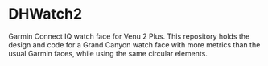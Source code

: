 # DHWatch2
Garmin Connect IQ watch face for Venu 2 Plus. This repository holds the design and code for a Grand Canyon watch face with more metrics than the usual Garmin faces, while using the same circular elements.

